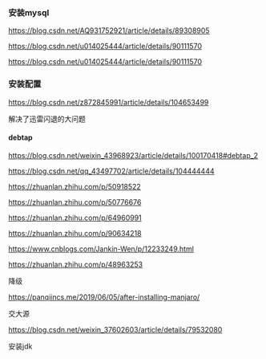 
### 安装mysql

https://blog.csdn.net/AQ931752921/article/details/89308905

https://blog.csdn.net/u014025444/article/details/90111570

https://blog.csdn.net/u014025444/article/details/90111570

### 安装配置

https://blog.csdn.net/z872845991/article/details/104653499

解决了迅雷闪退的大问题


#### debtap

https://blog.csdn.net/weixin_43968923/article/details/100170418#debtap_2


https://blog.csdn.net/qq_43497702/article/details/104444444

https://zhuanlan.zhihu.com/p/50918522

https://zhuanlan.zhihu.com/p/50776676

https://zhuanlan.zhihu.com/p/64960991

https://zhuanlan.zhihu.com/p/90634218

https://www.cnblogs.com/Jankin-Wen/p/12233249.html

https://zhuanlan.zhihu.com/p/48963253

降级

https://panqiincs.me/2019/06/05/after-installing-manjaro/

交大源

https://blog.csdn.net/weixin_37602603/article/details/79532080

安装jdk







